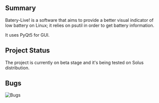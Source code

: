 ## Summary

Batery-Live! is a software that aims to provide a better visual indicator of
low battery on Linux; it relies on psutil in order to get battery information.

It uses PyQt5 for GUI.

## Project Status
The project is currently on beta stage and it's being tested on Solus 
distribution.

## Bugs
![Bugs](https://i.imgur.com/7OceX6V.png)